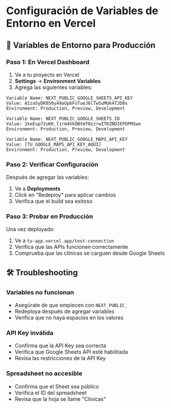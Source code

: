 # Configuración de Variables de Entorno en Vercel

## 🔧 Variables de Entorno para Producción

### **Paso 1: En Vercel Dashboard**

1. Ve a tu proyecto en Vercel
2. **Settings** → **Environment Variables**
3. Agrega las siguientes variables:

```
Variable Name: NEXT_PUBLIC_GOOGLE_SHEETS_API_KEY
Value: AIzaSyDK050y49aUpbFuTueJ6lTwSuMUk4TJD0s
Environment: Production, Preview, Development

Variable Name: NEXT_PUBLIC_GOOGLE_SHEETS_ID  
Value: 1keEup72uKK_t1rm4Vk0BtmT0zzrwITKZNDIEPOPMSwo
Environment: Production, Preview, Development

Variable Name: NEXT_PUBLIC_GOOGLE_MAPS_API_KEY
Value: [TU_GOOGLE_MAPS_API_KEY_AQUI]
Environment: Production, Preview, Development
```

### **Paso 2: Verificar Configuración**

Después de agregar las variables:
1. Ve a **Deployments**
2. Click en "Redeploy" para aplicar cambios
3. Verifica que el build sea exitoso

### **Paso 3: Probar en Producción**

Una vez deployado:
1. Ve a `tu-app.vercel.app/test-connection`
2. Verifica que las APIs funcionen correctamente
3. Comprueba que las clínicas se carguen desde Google Sheets

## 🛠️ Troubleshooting

### Variables no funcionan
- Asegúrate de que empiecen con `NEXT_PUBLIC_`
- Redeploya después de agregar variables
- Verifica que no haya espacios en los valores

### API Key inválida
- Confirma que la API Key sea correcta
- Verifica que Google Sheets API esté habilitada
- Revisa las restricciones de la API Key

### Spreadsheet no accesible
- Confirma que el Sheet sea público
- Verifica el ID del spreadsheet
- Revisa que la hoja se llame "Clinicas"
